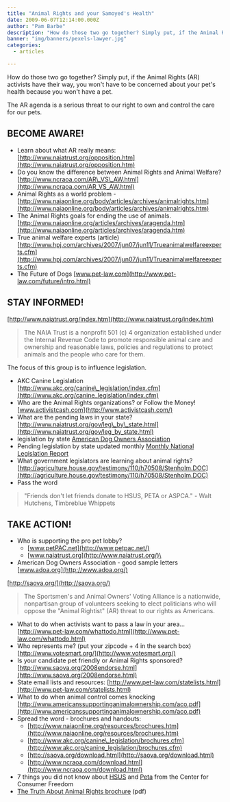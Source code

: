 ```yaml
---
title: "Animal Rights and your Samoyed's Health"
date: 2009-06-07T12:14:00.000Z
author: "Pam Barbe"
description: "How do those two go together? Simply put, if the Animal Rights activists have their way, you won't have to be concerned about your pet's health because you won't have a pet."
banner: "img/banners/pexels-lawyer.jpg"
categories:
  - articles

---
```


How do those two go together?
Simply put, if the Animal Rights (AR) activists have their way, you won't have to be concerned about your pet's health because you won't have a pet.

The AR agenda is a serious threat to our right to own and control the care for our pets.

## BECOME AWARE!

- Learn about what AR really means:
[http://www.naiatrust.org/opposition.htm](http://www.naiatrust.org/opposition.htm)
- Do you know the difference between Animal Rights and Animal Welfare?
[http://www.ncraoa.com/AR\_VS\_AW.html](http://www.ncraoa.com/AR_VS_AW.html)
- Animal Rights as a world problem -
[http://www.naiaonline.org/body/articles/archives/animalrights.htm](http://www.naiaonline.org/body/articles/archives/animalrights.htm)
- The Animal Rights goals for ending the use of animals.
[http://www.naiaonline.org/articles/archives/aragenda.htm](http://www.naiaonline.org/articles/archives/aragenda.htm)
- True animal welfare experts (article)
[http://www.hpj.com/archives/2007/jun07/jun11/Trueanimalwelfareexperts.cfm](http://www.hpj.com/archives/2007/jun07/jun11/Trueanimalwelfareexperts.cfm)
- The Future of Dogs
[www.pet-law.com](http://www.pet-law.com/future/intro.html)

## STAY INFORMED!

[http://www.naiatrust.org/index.htm](http://www.naiatrust.org/index.htm)

> The NAIA Trust is a nonprofit 501 (c) 4 organization established
> under the Internal Revenue Code to promote responsible animal care and
> ownership and reasonable laws, policies and regulations to protect
> animals and the people who care for them.

The focus of this group is to influence legislation.

- AKC Canine Legislation
[http://www.akc.org/canine\_legislation/index.cfm](http://www.akc.org/canine_legislation/index.cfm)
- Who are the Animal Rights organizations? or Follow the Money!
[www.activistcash.com](http://www.activistcash.com/)
- What are the pending laws in your state?
[http://www.naiatrust.org/gov/leg\_by\_state.html](http://www.naiatrust.org/gov/leg_by_state.html)
- legislation by state
[American Dog Owners Association](http://www.adoa.org/index.php?option=com_content&task=section&id=5&Itemid=33)
- Pending legislation by state updated monthly
[Monthly National Legislation Report](http://mnlreport.typepad.com/the_monthly_national_legi/)
- What government legislators are learning about animal rights?
[http://agriculture.house.gov/testimony/110/h70508/Stenholm.DOC](http://agriculture.house.gov/testimony/110/h70508/Stenholm.DOC)
- Pass the word

> "Friends don't let friends donate to HSUS, PETA or ASPCA." - Walt Hutchens, Timbreblue Whippets

## TAKE ACTION!

- Who is supporting the pro pet lobby?
  - [www.petPAC.net](http://www.petpac.net/)
  - [www.naiatrust.org](http://www.naiatrust.org/)\
- American Dog Owners Association - good sample letters
[www.adoa.org](http://www.adoa.org/)

[http://saova.org/](http://saova.org/)

> The Sportsmen's and Animal Owners' Voting Alliance is a nationwide, nonpartisan group of volunteers seeking to
> elect politicians who will oppose the "Animal Rightist" (AR) threat to our rights as Americans.

- What to do when activists want to pass a law in your area...
[http://www.pet-law.com/whattodo.html](http://www.pet-law.com/whattodo.html)
- Who represents me? (put your zipcode + 4 in the search box)
[http://www.votesmart.org/](http://www.votesmart.org/)
- Is your candidate pet friendly or Animal Rights sponsored?
[http://www.saova.org/2008endorse.html](http://www.saova.org/2008endorse.html)
- State email lists and resources:
[http://www.pet-law.com/statelists.html](http://www.pet-law.com/statelists.html)
- What to do when animal control comes knocking
[http://www.americanssupportinganimalownership.com/aco.pdf](http://www.americanssupportinganimalownership.com/aco.pdf)
- Spread the word - brochures and handouts:
  - [http://www.naiaonline.org/resources/brochures.htm](http://www.naiaonline.org/resources/brochures.htm)
  - [http://www.akc.org/canine\_legislation/brochures.cfm](http://www.akc.org/canine_legislation/brochures.cfm)
  - [http://saova.org/download.html](http://saova.org/download.html)
  - [http://www.ncraoa.com/download.html](http://www.ncraoa.com/download.html)
- 7 things you did not know about [HSUS](http://www.consumerfreedom.com/downloads/reference/docs/200810_CCF_7Things_HSUS.pdf) and [Peta](http://www.consumerfreedom.com/downloads/reference/docs/200810_CCF_7Things_PETA.pdf) from the Center for Consumer Freedom
- [The Truth About Animal Rights brochure](/files/The_Truth_About_Animal_Rights.pdf) (pdf)
